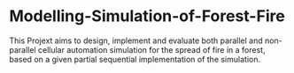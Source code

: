 # Modelling-Simulation-of-Forest-Fire
This Projext aims to design, implement and evaluate both parallel and non-parallel cellular automation simulation for the spread of fire in a forest, based on a given partial sequential implementation of the simulation.
